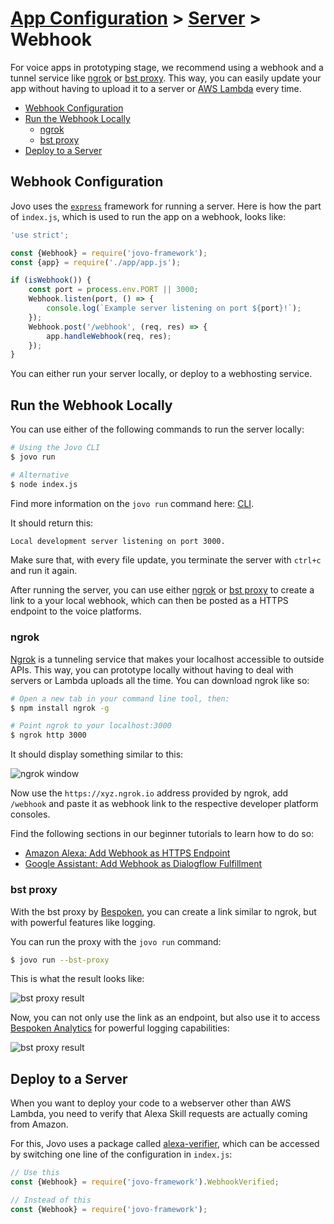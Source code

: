 # [App Configuration](../) > [Server](README.md) > Webhook

For voice apps in prototyping stage, we recommend using a webhook and a tunnel service like [ngrok](#ngrok) or [bst proxy](#bst-proxy). This way, you can easily update your app without having to upload it to a server or [AWS Lambda](./aws-lambda.md) every time.

* [Webhook Configuration](#webhook-configuration)
* [Run the Webhook Locally](#run-the-webhook-locally)
  * [ngrok](#ngrok)
  * [bst proxy](#bst-proxy)
* [Deploy to a Server](#deploy-to-a-server)


## Webhook Configuration

Jovo uses the [`express`](https://expressjs.com/) framework for running a server. Here is how the part of `index.js`, which is used to run the app on a webhook, looks like:

```javascript
'use strict';

const {Webhook} = require('jovo-framework');
const {app} = require('./app/app.js');

if (isWebhook()) {
    const port = process.env.PORT || 3000;
    Webhook.listen(port, () => {
        console.log(`Example server listening on port ${port}!`);
    });
    Webhook.post('/webhook', (req, res) => {
        app.handleWebhook(req, res);
    });
}
```

You can either run your server locally, or deploy to a webhosting service.


## Run the Webhook Locally

You can use either of the following commands to run the server locally:

```sh
# Using the Jovo CLI
$ jovo run

# Alternative
$ node index.js
```

Find more information on the `jovo run` command here: [CLI](.../02_cli).

It should return this:

```sh
Local development server listening on port 3000.
```

Make sure that, with every file update, you terminate the server with `ctrl+c` and run it again.

After running the server, you can use either [ngrok](#ngrok) or [bst proxy](#bst-proxy) to create a link to a your local webhook, which can then be posted as a HTTPS endpoint to the voice platforms.

### ngrok

[Ngrok](https://ngrok.com/) is a tunneling service that makes your localhost accessible to outside APIs. This way, you can prototype locally without having to deal with servers or Lambda uploads all the time. You can download ngrok like so:

```sh
# Open a new tab in your command line tool, then:
$ npm install ngrok -g

# Point ngrok to your localhost:3000
$ ngrok http 3000
```

It should display something similar to this:

![ngrok window](https://www.jovo.tech/img/docs/building-a-voice-app/webhook-url.jpg)

Now use the `https://xyz.ngrok.io` address provided by ngrok, add `/webhook` and paste it as webhook link to the respective developer platform consoles.

Find the following sections in our beginner tutorials to learn how to do so:

* [Amazon Alexa: Add Webhook as HTTPS Endpoint](https://www.jovo.tech/blog/alexa-skill-tutorial-nodejs/#app-configuration)
* [Google Assistant: Add Webhook as Dialogflow Fulfillment](https://www.jovo.tech/blog/google-action-tutorial-nodejs/#endpoint)

### bst proxy

With the bst proxy by [Bespoken](https://bespoken.io/), you can create a link similar to ngrok, but with powerful features like logging.

You can run the proxy with the `jovo run` command:

```sh
$ jovo run --bst-proxy
```
This is what the result looks like:

![bst proxy result](https://www.jovo.tech/blog/wp-content/uploads/2017/10/terminal-bst-proxy-1.jpg)

Now, you can not only use the link as an endpoint, but also use it to access [Bespoken Analytics](.../07_integrations/analytics#bespoken) for powerful logging capabilities:

![bst proxy result](https://www.jovo.tech/blog/wp-content/uploads/2017/10/bespoken-logging.jpg)


## Deploy to a Server

When you want to deploy your code to a webserver other than AWS Lambda, you need to verify that Alexa Skill requests are actually coming from Amazon.

For this, Jovo uses a package called [alexa-verifier](https://github.com/mreinstein/alexa-verifier), which can be accessed by switching one line of the configuration in `index.js`:

```javascript
// Use this
const {Webhook} = require('jovo-framework').WebhookVerified;

// Instead of this
const {Webhook} = require('jovo-framework');
```
